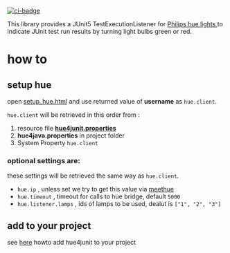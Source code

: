 [![ci-badge]][ci-actions]




This library provides a JUnit5 TestExecutionListener for [Philips hue lights ](https://www2.meethue.com/en-us) to indicate JUnit test run results by turning light bulbs green or red.

# how to
## setup hue
open [setup_hue.html](http://htmlpreview.github.io/?https://github.com/mklose/hue4junit/blob/master/setup_hue.html) and use returned value of __username__ as ``hue.client``.

``hue.client`` will be retrieved in this order from :
 1. resource file [__hue4junit.properties__](resources/hue4junit.properties)
 1. __hue4java.properties__ in project folder
 1. System Property ```hue.client```
 
 ### optional settings are:
 these settings will be retrieved the same way as ``hue.client``. 
  - ``hue.ip`` , unless set we try to get this value via [meethue](https://www.meethue.com/api/nupnp)
  - ``hue.timeout`` , timeout for calls to hue bridge, default ``5000``
  - ``hue.listener.lamps`` , ids of lamps to be used, dealut is  ``["1", "2", "3"]``

## add to your project

see [here](https://github.com/swkBerlin/kata-bootstraps/tree/master/java/hue4j5) howto add hue4junit to your project

[ci-badge]: https://github.com/mklose/hue4junit/workflows/CI/badge.svg "CI build status"
[ci-actions]: https://github.com/mklose/hue4junit/actions